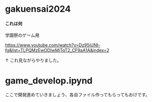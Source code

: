 # gakuensai2024
#### これは何
学園祭のゲーム用

https://www.youtube.com/watch?v=Dz95iUNt-fg&list=TLPQMzEwODIwMjTqT2_CF9aA1A&index=2

↑
これ見ながらやりました。


# game_develop.ipynd

ここで開発進めていきましょう、各自ファイル作ってもらってもおけです。

